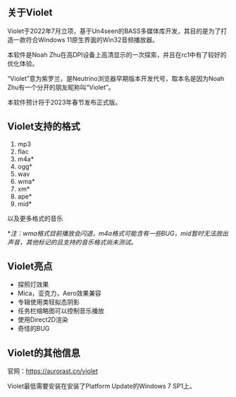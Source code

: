 ## 关于Violet

Violet于2022年7月立项，基于Un4seen的BASS多媒体库开发，其目的是为了打造一款符合Windows 11原生界面的Win32音频播放器。

本软件是Noah Zhu在高DPI设备上高清显示的一次探索，并且在rc1中有了较好的优化体验。

“Violet”意为紫罗兰，是Neutrino浏览器早期版本开发代号，取本名是因为Noah Zhu有一个分开的朋友昵称叫“Violet”。

本软件预计将于2023年春节发布正式版。

## Violet支持的格式

1. mp3
2. flac
3. m4a*
4. ogg*
5. wav
6. wma*
7. xm*
8. ape*
9. mid*

以及更多格式的音乐

**注：wma格式目前播放会闪退，m4a格式可能含有一些BUG，mid暂时无法放出声音，其他标记的且支持的音乐格式尚未测试。*

## Violet亮点

- 探照灯效果
- Mica，亚克力，Aero效果兼容
- 专辑使用类轻拟态阴影
- 任务栏缩略图可以控制音乐播放
- 使用Direct2D渲染
- 奇怪的BUG

## Violet的其他信息

官网：https://aurorast.cn/violet

Violet最低需要安装在安装了Platform Update的Windows 7 SP1上。

